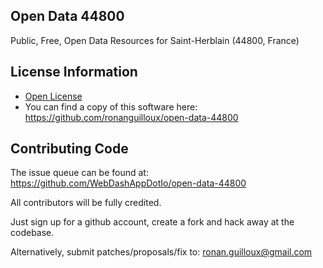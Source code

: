 Open Data 44800
---------------

Public, Free, Open Data Resources for Saint-Herblain (44800, France)

License Information
-------------------

* [Open License](http://wiki.data.gouv.fr/images/0/05/Open_Licence.pdf)
* You can find a copy of this software here: https://github.com/ronanguilloux/open-data-44800


Contributing Code
-----------------

The issue queue can be found at: https://github.com/WebDashAppDotIo/open-data-44800

All contributors will be fully credited. 

Just sign up for a github account, create a fork and hack away at the codebase.

Alternatively, submit patches/proposals/fix to: ronan.guilloux@gmail.com
